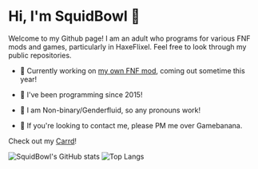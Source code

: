 # Hi, I'm SquidBowl 👋
Welcome to my Github page! I am an adult who programs for various FNF mods and games, particularly in HaxeFlixel. Feel free to look through my public repositories.

- 📼 Currently working on [my own FNF mod](https://gamebanana.com/wips/80620), coming out sometime this year!
  
- 🎉 I've been programming since 2015!
  
- 💎 I am Non-binary/Genderfluid, so any pronouns work!
  
- 🍌 If you're looking to contact me, please PM me over Gamebanana.

Check out my [Carrd](https://squidbowl.carrd.co/)!

![SquidBowl's GitHub stats](https://github-readme-stats.vercel.app/api?username=squidbowl&show_icons=true&theme=radical) 
![Top Langs](https://github-readme-stats.vercel.app/api/top-langs/?username=squidbowl&layout=compact&theme=radical)
